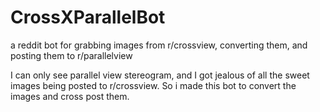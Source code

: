 # CrossXParallelBot
a reddit bot for grabbing images from r/crossview, converting them, and posting them to r/parallelview

I can only see parallel view stereogram, and I got jealous of all the sweet images being posted to r/crossview. 
So i made this bot to convert the images and cross post them.
